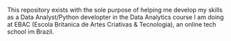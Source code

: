 This repository exists with the sole purpose of helping me develop my skills as a Data Analyst/Python developter in the Data Analytics course I am doing at EBAC
(Escola Britanica de Artes Criativas & Tecnologia), an online tech school im Brazil.
